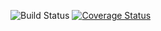 ![Build Status](https://travis-ci.org/xtwang822/ebdjango_travis.svg?branch=master)
[![Coverage Status](https://coveralls.io/repos/github/xtwang822/ebdjango_travis/badge.svg?branch=master)](https://coveralls.io/github/xtwang822/ebdjango_travis?branch=master)
